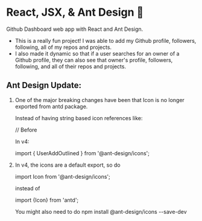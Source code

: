 # React, JSX, & Ant Design :ant:

Github Dashboard web app with React and Ant Design.

- This is a really fun project! I was able to add my Github profile, followers, following, all of my repos and projects.
- I also made it dynamic so that if a user searches for an owner of a Github profile, they can also see that owner's profile, followers, following, and all of their repos and projects.  


## Ant Design Update: 

1. One of the major breaking changes have been that Icon is no longer exported from antd package.

    Instead of having string based icon references like:

    // Before
    <Icon type="smile" />


    In v4:

    import { UserAddOutlined } from '@ant-design/icons';

    <UserAddOutlined />



2. In v4, the icons are a default export, so do

    import Icon from '@ant-design/icons';

    instead of

    import {Icon} from 'antd';

    You might also need to do npm install @ant-design/icons --save-dev
